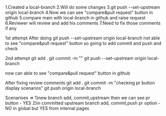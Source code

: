 1.Created a local-branch
2.Will do some changes 
3.git push --set-upstream origin local-branch
4.Now we can see "compare&pull request" button in github
5.compare main with local-branch in github and raise request
6.Reviewer will review and add his comments
7.Need to fix those comments if any


1st attempt 
After doing git push --set-upstream origin local-branch not able to see "compare&pull request" button
so going to add commit and push and check

2nd attempt 
git add .
git commit -m ""
git push --set-upstream origin local-branch

now can able to see "compare&pull request" button in github


After fixing review comments 
git add .
git commit -m "checking pr button display scenarios"
git push origin local-branch

Scenarioes =>
1)new branch add, commit,upstream  then we can see pr button - YES
2)in committed upstream branch add, commit,push pr option - NO in global but YES from internal pages